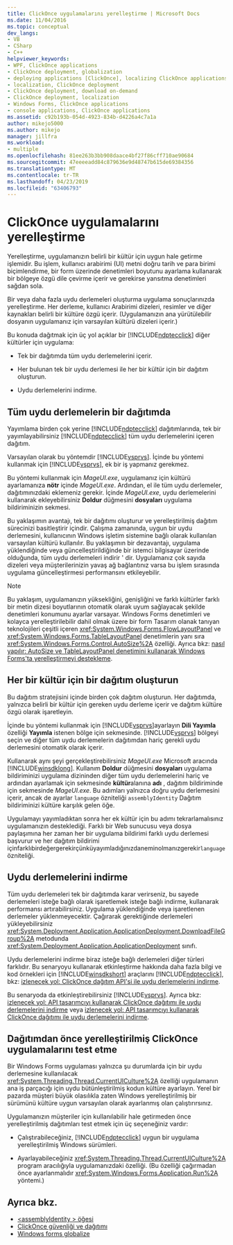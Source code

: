 ```yaml
---
title: ClickOnce uygulamalarını yerelleştirme | Microsoft Docs
ms.date: 11/04/2016
ms.topic: conceptual
dev_langs:
- VB
- CSharp
- C++
helpviewer_keywords:
- WPF, ClickOnce applications
- ClickOnce deployment, globalization
- deploying applications [ClickOnce], localizing ClickOnce applications
- localization, ClickOnce deployment
- ClickOnce deployment, download on-demand
- ClickOnce deployment, localization
- Windows Forms, ClickOnce applications
- console applications, ClickOnce applications
ms.assetid: c92b193b-054d-4923-834b-d4226a4c7a1a
author: mikejo5000
ms.author: mikejo
manager: jillfra
ms.workload:
- multiple
ms.openlocfilehash: 81ee263b3bb908daace4bf27f86cff710ae90684
ms.sourcegitcommit: 47eeeeadd84c879636e9d48747b615de69384356
ms.translationtype: MT
ms.contentlocale: tr-TR
ms.lasthandoff: 04/23/2019
ms.locfileid: "63406793"
---
```

# <a name="localize-clickonce-applications"></a>ClickOnce uygulamalarını yerelleştirme
Yerelleştirme, uygulamanızın belirli bir kültür için uygun hale getirme işlemidir. Bu işlem, kullanıcı arabirimi (UI) metni doğru tarih ve para birimi biçimlendirme, bir form üzerinde denetimleri boyutunu ayarlama kullanarak bir bölgeye özgü dile çevirme içerir ve gerekirse yansıtma denetimleri sağdan sola.

 Bir veya daha fazla uydu derlemeleri oluşturma uygulama sonuçlarınızda yerelleştirme. Her derleme, kullanıcı Arabirimi dizeleri, resimler ve diğer kaynakları belirli bir kültüre özgü içerir. (Uygulamanızın ana yürütülebilir dosyanın uygulamanız için varsayılan kültürü dizeleri içerir.)

 Bu konuda dağıtmak için üç yol açıklar bir [!INCLUDE[ndptecclick](../deployment/includes/ndptecclick_md.md)] diğer kültürler için uygulama:

- Tek bir dağıtımda tüm uydu derlemelerini içerir.

- Her bulunan tek bir uydu derlemesi ile her bir kültür için bir dağıtım oluşturun.

- Uydu derlemelerini indirme.

## <a name="including-all-satellite-assemblies-in-a-deployment"></a>Tüm uydu derlemelerin bir dağıtımda
 Yayımlama birden çok yerine [!INCLUDE[ndptecclick](../deployment/includes/ndptecclick_md.md)] dağıtımlarında, tek bir yayımlayabilirsiniz [!INCLUDE[ndptecclick](../deployment/includes/ndptecclick_md.md)] tüm uydu derlemelerini içeren dağıtım.

 Varsayılan olarak bu yöntemdir [!INCLUDE[vsprvs](../code-quality/includes/vsprvs_md.md)]. İçinde bu yöntemi kullanmak için [!INCLUDE[vsprvs](../code-quality/includes/vsprvs_md.md)], ek bir iş yapmanız gerekmez.

 Bu yöntemi kullanmak için *MageUI.exe*, uygulamanız için kültürü ayarlamanıza **nötr** içinde *MageUI.exe*. Ardından, el ile tüm uydu derlemeler, dağıtımınızdaki eklemeniz gerekir. İçinde *MageUI.exe*, uydu derlemelerini kullanarak ekleyebilirsiniz **Doldur** düğmesini **dosyaları** uygulama bildiriminizin sekmesi.

 Bu yaklaşımın avantajı, tek bir dağıtımı oluşturur ve yerelleştirilmiş dağıtım sürecinizi basitleştirir içindir. Çalışma zamanında, uygun bir uydu derlemesini, kullanıcının Windows işletim sistemine bağlı olarak kullanılan varsayılan kültürü kullanılır. Bu yaklaşımın bir dezavantajı, uygulama yüklendiğinde veya güncelleştirildiğinde bir istemci bilgisayar üzerinde olduğunda, tüm uydu derlemeleri indirir ' dir. Uygulamanız çok sayıda dizeleri veya müşterilerinizin yavaş ağ bağlantınız varsa bu işlem sırasında uygulama güncelleştirmesi performansını etkileyebilir.

> [!NOTE]
> Bu yaklaşım, uygulamanızın yüksekliğini, genişliğini ve farklı kültürler farklı bir metin dizesi boyutlarının otomatik olarak uyum sağlayacak şekilde denetimleri konumunu ayarlar varsayar. Windows Forms denetimleri ve kolayca yerelleştirilebilir dahil olmak üzere bir form Tasarım olanak tanıyan teknolojileri çeşitli içeren <xref:System.Windows.Forms.FlowLayoutPanel> ve <xref:System.Windows.Forms.TableLayoutPanel> denetimlerin yanı sıra <xref:System.Windows.Forms.Control.AutoSize%2A> özelliği.  Ayrıca bkz: [nasıl yapılır: AutoSize ve TableLayoutPanel denetimini kullanarak Windows Forms'ta yerelleştirmeyi destekleme](/previous-versions/visualstudio/visual-studio-2010/1zkt8b33(v=vs.100)).

## <a name="generate-one-deployment-for-each-culture"></a>Her bir kültür için bir dağıtım oluşturun
 Bu dağıtım stratejisini içinde birden çok dağıtım oluşturun. Her dağıtımda, yalnızca belirli bir kültür için gereken uydu derleme içerir ve dağıtım kültüre özgü olarak işaretleyin.

 İçinde bu yöntemi kullanmak için [!INCLUDE[vsprvs](../code-quality/includes/vsprvs_md.md)]ayarlayın **Dili Yayımla** özelliği **Yayımla** istenen bölge için sekmesinde. [!INCLUDE[vsprvs](../code-quality/includes/vsprvs_md.md)] bölgeyi seçin ve diğer tüm uydu derlemelerin dağıtımdan hariç gerekli uydu derlemesini otomatik olarak içerir.

 Kullanarak aynı şeyi gerçekleştirebilirsiniz *MageUI.exe* Microsoft aracında [!INCLUDE[winsdklong](../deployment/includes/winsdklong_md.md)]. Kullanım **Doldur** düğmesini **dosyaları** uygulama bildiriminizi uygulama dizininden diğer tüm uydu derlemelerini hariç ve ardından ayarlamak için sekmesinde **kültür**alanına **adı** , dağıtım bildiriminde için sekmesinde *MageUI.exe*. Bu adımları yalnızca doğru uydu derlemesini içerir, ancak de ayarlar `language` özniteliği `assemblyIdentity` Dağıtım bildiriminizi kültüre karşılık gelen öğe.

 Uygulamayı yayımladıktan sonra her ek kültür için bu adımı tekrarlamalısınız uygulamanızın desteklediği. Farklı bir Web sunucusu veya dosya paylaşımına her zaman her bir uygulama bildirimi farklı uydu derlemesi başvurur ve her dağıtım bildirimi içinfarklıbirdeğergerekirçünküyayımladığınızdaneminolmanızgerekir`language`özniteliği.

## <a name="download-satellite-assemblies-on-demand"></a>Uydu derlemelerini indirme
 Tüm uydu derlemeleri tek bir dağıtımda karar verirseniz, bu sayede derlemeleri isteğe bağlı olarak işaretlemek isteğe bağlı indirme, kullanarak performansı artırabilirsiniz. Uygulama yüklendiğinde veya işaretlenen derlemeler yüklenmeyecektir. Çağırarak gerektiğinde derlemeleri yükleyebilirsiniz <xref:System.Deployment.Application.ApplicationDeployment.DownloadFileGroup%2A> metodunda <xref:System.Deployment.Application.ApplicationDeployment> sınıfı.

 Uydu derlemelerini indirme biraz isteğe bağlı derlemeleri diğer türleri farklıdır. Bu senaryoyu kullanarak etkinleştirme hakkında daha fazla bilgi ve kod örnekleri için [!INCLUDE[winsdkshort](../debugger/debug-interface-access/includes/winsdkshort_md.md)] araçlarını [!INCLUDE[ndptecclick](../deployment/includes/ndptecclick_md.md)], bkz: [izlenecek yol: ClickOnce dağıtım API'si ile uydu derlemelerini indirme](../deployment/walkthrough-downloading-satellite-assemblies-on-demand-with-the-clickonce-deployment-api.md).

 Bu senaryoda da etkinleştirebilirsiniz [!INCLUDE[vsprvs](../code-quality/includes/vsprvs_md.md)].  Ayrıca bkz: [izlenecek yol: API tasarımcıyı kullanarak ClickOnce dağıtımı ile uydu derlemelerini indirme](/previous-versions/visualstudio/visual-studio-2012/ms366788(v=vs.110)) veya [izlenecek yol: API tasarımcıyı kullanarak ClickOnce dağıtımı ile uydu derlemelerini indirme](/previous-versions/visualstudio/visual-studio-2013/ms366788(v=vs.120)).

## <a name="testing-localized-clickonce-applications-before-deployment"></a>Dağıtımdan önce yerelleştirilmiş ClickOnce uygulamalarını test etme
 Bir Windows Forms uygulaması yalnızca şu durumlarda için bir uydu derlemesine kullanılacak <xref:System.Threading.Thread.CurrentUICulture%2A> özelliği uygulamanın ana iş parçacığı için uydu bütünleştirilmiş kodun kültüre ayarlayın. Yerel bir pazarda müşteri büyük olasılıkla zaten Windows yerelleştirilmiş bir sürümünü kültüre uygun varsayılan olarak ayarlanmış olan çalıştırırsınız.

 Uygulamanızın müşteriler için kullanılabilir hale getirmeden önce yerelleştirilmiş dağıtımları test etmek için üç seçeneğiniz vardır:

- Çalıştırabileceğiniz, [!INCLUDE[ndptecclick](../deployment/includes/ndptecclick_md.md)] uygun bir uygulama yerelleştirilmiş Windows sürümleri.

- Ayarlayabileceğiniz <xref:System.Threading.Thread.CurrentUICulture%2A> program aracılığıyla uygulamanızdaki özelliği. (Bu özelliği çağırmadan önce ayarlanmalıdır <xref:System.Windows.Forms.Application.Run%2A> yöntemi.)

## <a name="see-also"></a>Ayrıca bkz.
- [\<assemblyIdentity > öğesi](../deployment/assemblyidentity-element-clickonce-deployment.md)
- [ClickOnce güvenliği ve dağıtımı](../deployment/clickonce-security-and-deployment.md)
- [Windows forms globalize](/dotnet/framework/winforms/advanced/globalizing-windows-forms)